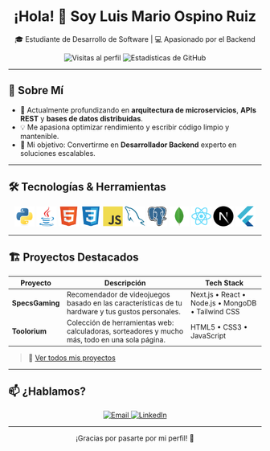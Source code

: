 <h1 align="center">¡Hola! 👋 Soy Luis Mario Ospino Ruiz</h1>
<p align="center">🎓 Estudiante de Desarrollo de Software | 💻 Apasionado por el Backend</p>

<p align="center">
  <!-- Contador de visitas -->
  <img src="https://komarev.com/ghpvc/?username=Rydrav&color=blue" alt="Visitas al perfil" />
  <!-- Estadísticas de GitHub -->
  <img src="https://github-readme-stats.vercel.app/api?username=Rydrav&show_icons=true&theme=dark&count_private=true&hide=contribs" alt="Estadísticas de GitHub" />
</p>

---

## 🚀 Sobre Mí
- 🌱 Actualmente profundizando en **arquitectura de microservicios**, **APIs REST** y **bases de datos distribuidas**.  
- 💡 Me apasiona optimizar rendimiento y escribir código limpio y mantenible.  
- 🎯 Mi objetivo: Convertirme en **Desarrollador Backend** experto en soluciones escalables.

---

## 🛠️ Tecnologías & Herramientas
<p align="center">
  <img src="https://raw.githubusercontent.com/devicons/devicon/master/icons/python/python-original.svg" alt="Python" width="40" height="40" />
  <img src="https://raw.githubusercontent.com/devicons/devicon/master/icons/java/java-original.svg" alt="Java" width="40" height="40" />
  <img src="https://raw.githubusercontent.com/devicons/devicon/master/icons/html5/html5-original.svg" alt="HTML5" width="40" height="40" />
  <img src="https://raw.githubusercontent.com/devicons/devicon/master/icons/css3/css3-original.svg" alt="CSS3" width="40" height="40" />
  <img src="https://raw.githubusercontent.com/devicons/devicon/master/icons/javascript/javascript-original.svg" alt="JavaScript" width="40" height="40" />
  <img src="https://raw.githubusercontent.com/devicons/devicon/master/icons/mysql/mysql-original.svg" alt="MySQL" width="40" height="40" />
  <img src="https://raw.githubusercontent.com/devicons/devicon/master/icons/postgresql/postgresql-original.svg" alt="PostgreSQL" width="40" height="40" />
  <img src="https://raw.githubusercontent.com/devicons/devicon/master/icons/mongodb/mongodb-original.svg" alt="MongoDB" width="40" height="40" />
  <img src="https://raw.githubusercontent.com/devicons/devicon/master/icons/react/react-original.svg" alt="React" width="40" height="40" />
  <img src="https://raw.githubusercontent.com/devicons/devicon/master/icons/nextjs/nextjs-original.svg" alt="Next.js" width="40" height="40" />
  <img src="https://raw.githubusercontent.com/devicons/devicon/master/icons/flutter/flutter-original.svg" alt="Flutter" width="40" height="40" />
</p>

---

## 🏗️ Proyectos Destacados
| Proyecto       | Descripción                                                                                       | Tech Stack                                                 |
| -------------- | ------------------------------------------------------------------------------------------------- | ---------------------------------------------------------- |
| **SpecsGaming**| Recomendador de videojuegos basado en las características de tu hardware y tus gustos personales.  | Next.js • React • Node.js • MongoDB • Tailwind CSS         |
| **Toolorium**  | Colección de herramientas web: calculadoras, sorteadores y mucho más, todo en una sola página.     | HTML5 • CSS3 • JavaScript                                  |

> 🔗 [Ver todos mis proyectos](https://github.com/Rydrav?tab=repositories)

---

## 📫 ¿Hablamos?
<p align="center">
  <a href="mailto:luismarioosp20@gmail.com">
    <img src="https://img.shields.io/badge/✉️%20Email-D14836?logo=gmail&style=for-the-badge" alt="Email" />
  </a>
  <a href="https://www.linkedin.com/in/luis-mario-ospino-ruiz-504a2827b/">
    <img src="https://img.shields.io/badge/🔗%20LinkedIn-0077B5?logo=linkedin&style=for-the-badge" alt="LinkedIn" />
  </a>
</p>

---

<p align="center">¡Gracias por pasarte por mi perfil! 🌟</p>

